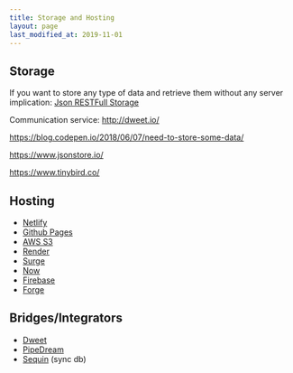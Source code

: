 ```yaml
---
title: Storage and Hosting
layout: page
last_modified_at: 2019-11-01
---
```


## Storage

If you want to store any type of data and retrieve them without any server implication: [Json RESTFull Storage](https://jsonbin.org/)

Communication service: http://dweet.io/

https://blog.codepen.io/2018/06/07/need-to-store-some-data/

https://www.jsonstore.io/

https://www.tinybird.co/

## Hosting

- [Netlify](https://www.netlify.com/)
- [Github Pages](https://pages.github.com/)
- [AWS S3](https://aws.amazon.com/s3/)
- [Render](https://render.com/)
- [Surge](https://surge.sh/)
- [Now](https://zeit.co/home)
- [Firebase](https://firebase.google.com/)
- [Forge](https://getforge.com/)

## Bridges/Integrators

- [Dweet](http://dweet.io/)
- [PipeDream](https://pipedream.com/)
- [Sequin](https://www.sequin.io/) (sync db)
